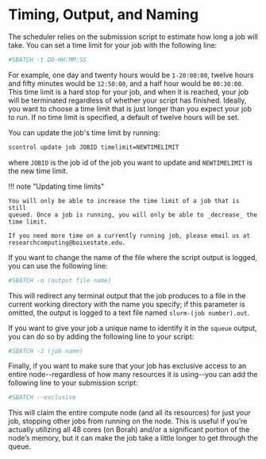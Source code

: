 # Timing, Output, and Naming

The scheduler relies on the submission script to estimate how long a job
will take. You can set a time limit for your job with the following line:
```bash
#SBATCH -t DD-HH:MM:SS
```
For example, one day and twenty hours would be `1-20:00:00`, twelve hours and
fifty minutes would be `12:50:00`, and a half hour would be `00:30:00`.
This time limit is a hard stop for your job, and when it is reached, your job
will be terminated regardless of whether your script has finished.
Ideally, you want to choose a time limit that is just longer than you expect
your job to run. If no time limit is specified, a default of twelve hours will be set.

You can update the job's time limit by running:
```bash
scontrol update job JOBID timelimit=NEWTIMELIMIT
```
where `JOBID` is the job id of the job you want to update and `NEWTIMELIMIT` is
the new time limit.

!!! note "Updating time limits"

    You will only be able to increase the time limit of a job that is still
    queued. Once a job is running, you will only be able to _decrease_ the
    time limit.

    If you need more time on a currently running job, please email us at
    researchcomputing@boisestate.edu.

If you want to change the name of the file where the script output is logged,
you can use the following line:
```bash
#SBATCH -o (output file name)
```
This will redirect any terminal output that the job produces to a file in the
current working directory with the name you specify; if this parameter is
omitted, the output is logged to a text file named `slurm-(job number).out`.

If you want to give your job a unique name to identify it in the `squeue`
output, you can do so by adding the following line to your script:
```bash
#SBATCH -J (job name)
```

Finally, if you want to make sure that your job has exclusive access to an
entire node--regardless of how many resources it is using--you can add the
following line to your submission script:
```bash
#SBATCH --exclusive
```
This will claim the entire compute node (and all its resources) for just your
job, stopping other jobs from running on the node. This is useful if you’re
actually utilizing all 48 cores (on Borah) and/or a significant portion of the
node’s memory, but it can make the job take a little longer to get through
the queue.
